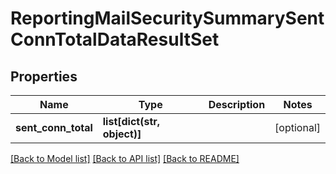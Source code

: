 # ReportingMailSecuritySummarySentConnTotalDataResultSet

## Properties
Name | Type | Description | Notes
------------ | ------------- | ------------- | -------------
**sent_conn_total** | **list[dict(str, object)]** |  | [optional] 

[[Back to Model list]](../README.md#documentation-for-models) [[Back to API list]](../README.md#documentation-for-api-endpoints) [[Back to README]](../README.md)

